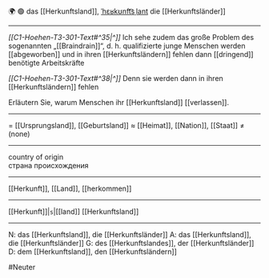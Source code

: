 🌍 🟢 das [[Herkunftsland]], [ˈhɛʁkʊnft͡sˌlant](https://youglish.com/pronounce/Herkunftsland/german)
die [[Herkunftsländer]]

---
*[[C1-Hoehen-T3-301-Text#^35|^]]* Ich sehe zudem das große Problem des sogenannten „[[Braindrain]]“, d. h. qualifizierte junge Menschen werden [[abgeworben]] und in ihren [[Herkunftsländern]] fehlen dann [[dringend]] benötigte Arbeitskräfte

*[[C1-Hoehen-T3-301-Text#^38|^]]* Denn sie werden dann in ihren [[Herkunftsländern]] fehlen

Erläutern Sie, warum Menschen ihr [[Herkunftsland]] [[verlassen]].

---
= [[Ursprungsland]], [[Geburtsland]]
≈ [[Heimat]], [[Nation]], [[Staat]]
≠ (none)

---
country of origin  
страна происхождения

---
[[Herkunft]], [[Land]], [[herkommen]]

---
[[Herkunft]]|`s`|[[land]]
[[Herkunftsland]]


---
N: das [[Herkunftsland]], die [[Herkunftsländer]]
A: das [[Herkunftsland]], die [[Herkunftsländer]]
G: des [[Herkunftslandes]], der [[Herkunftsländer]]
D: dem [[Herkunftsland]], den [[Herkunftsländern]]


#Neuter 